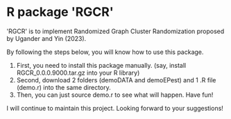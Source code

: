 # R package 'RGCR'

'RGCR' is to implement Randomized Graph Cluster Randomization proposed by Ugander and Yin (2023).

By following the steps below, you will know how to use this package.

1. First, you need to install this package manually. (say, install RGCR_0.0.0.9000.tar.gz into your R library)
2. Second, download 2 folders (demoDATA and demoEPest) and 1 .R file (demo.r) into the same directory.
3. Then, you can just source demo.r to see what will happen. Have fun! 

I will continue to maintain this project. Looking forward to your suggestions!

